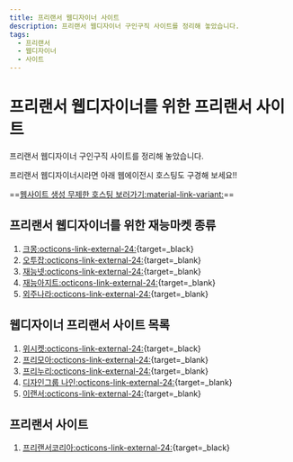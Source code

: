 ```yaml
---
title: 프리랜서 웹디자이너 사이트
description: 프리랜서 웹디자이너 구인구직 사이트를 정리해 놓았습니다.
tags:
  - 프리랜서
  - 웹디자이너
  - 사이트
---
```


# 프리랜서 웹디자이너를 위한 프리랜서 사이트

프리랜서 웹디자이너 구인구직 사이트를 정리해 놓았습니다.

프리랜서 웹디자이너시라면 아래 웹에이전시 호스팅도 구경해 보세요!!

==[웹사이트 생성 무제한 호스팅 보러가기:material-link-variant:](/)==

## 프리랜서 웹디자이너를 위한 재능마켓 종류

1. [크몽:octicons-link-external-24:](https://kmong.com){target=_black}
2. [오투잡:octicons-link-external-24:](https://www.otwojob.com/main){target=_blank}
3. [재능넷:octicons-link-external-24:](https://www.jaenung.net){target=_blank}
4. [재능아지트:octicons-link-external-24:](http://www.skillagit.com/main/main.php){target=_blank}
5. [외주나라:octicons-link-external-24:](https://ojnara.com){target=_blank}


## 웹디자이너 프리랜서 사이트 목록

1. [위시켓:octicons-link-external-24:](https://www.wishket.com/){target=_black}
1. [프리모아:octicons-link-external-24:](http://www.freemoa.net/){target=_blank}
1. [프리누리:octicons-link-external-24:](http://freenuri.co.kr/){target=_blank}
1. [디자인그룹 나인:octicons-link-external-24:](http://designnine.co.kr/){target=_blank}
1. [이랜서:octicons-link-external-24:](http://www.elancer.co.kr//){target=_blank}

## 프리랜서 사이트

1. [프리랜서코리아:octicons-link-external-24:](https://www.freelancerk.com/){target=_black}
